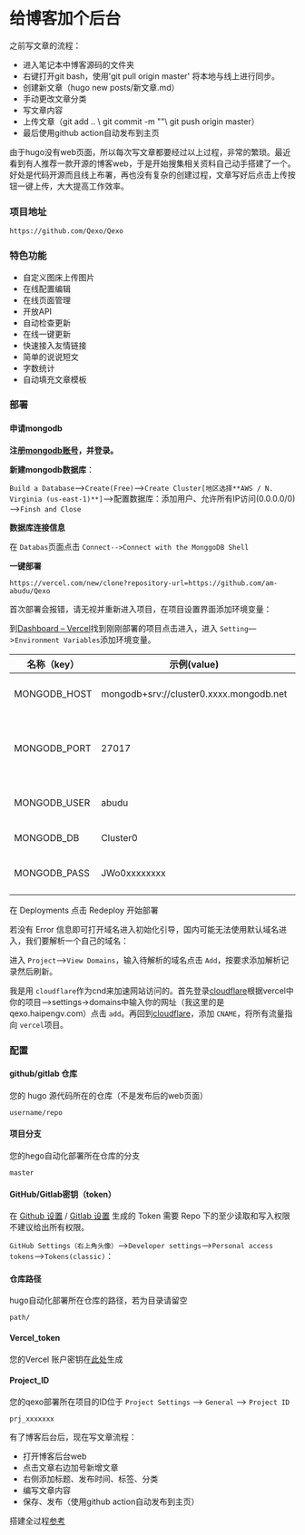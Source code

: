 # 给博客加个后台

之前写文章的流程：

* 进入笔记本中博客源码的文件夹
* 右键打开git bash，使用'git pull origin master' 将本地与线上进行同步。
* 创建新文章（hugo new posts/新文章.md）
* 手动更改文章分类
* 写文章内容
* 上传文章（git add .. \ git commit -m ""\ git push origin master）
* 最后使用github action自动发布到主页

由于hugo没有web页面，所以每次写文章都要经过以上过程，非常的繁琐。最近看到有人推荐一款开源的博客web，于是开始搜集相关资料自己动手搭建了一个。好处是代码开源而且线上布署，再也没有复杂的创建过程，文章写好后点击上传按钮一键上传，大大提高工作效率。

### 项目地址

```
https://github.com/Qexo/Qexo
```

### 特色功能

* 自定义图床上传图片
* 在线配置编辑
* 在线页面管理
* 开放API
* 自动检查更新
* 在线一键更新
* 快速接入友情链接
* 简单的说说短文
* 字数统计
* 自动填充文章模板

### 部署

#### 申请mongodb

**注册[mongodb账号](https://www.mongodb.com/cloud/atlas/register)，并登录。**

**新建mongodb数据库**：

`Build a Database`—>`Create(Free)`—>`Create Cluster[地区选择**AWS / N. Virginia (us-east-1)**]`—>配置数据库：添加用户、允许所有IP访问(0.0.0.0/0)—>`Finsh and Close`

**数据库连接信息**

在 `Databas`页面点击 `Connect-->Connect with the MonggoDB Shell`

**一键部署**

```
https://vercel.com/new/clone?repository-url=https://github.com/am-abudu/Qexo
```

首次部署会报错，请无视并重新进入项目，在项目设置界面添加环境变量：

到[Dashboard – Vercel](https://vercel.com/dashboard)找到刚刚部署的项目点击进入，进入 `Setting`—>`Environment Variables`添加环境变量。

| 名称（key）   | 示例(value)                             | 意义                                    |
| ------------- | --------------------------------------- | --------------------------------------- |
| MONGODB\_HOST | mongodb+srv://cluster0.xxxx.mongodb.net | MongoDB 数据库连接地址                  |
| MONGODB\_PORT | 27017                                   | MongoDB 数据库通信端口 默认应填写 27017 |
| MONGODB\_USER | abudu                                   | MongoDB 数据库用户名                    |
| MONGODB\_DB   | Cluster0                                | MongoDB 数据库名                        |
| MONGODB\_PASS | JWo0xxxxxxxx                            | MongoDB 数据库密码                      |

在 Deployments 点击 Redeploy 开始部署

若没有 Error 信息即可打开域名进入初始化引导，国内可能无法使用默认域名进入，我们要解析一个自己的域名：

进入 `Project`—>`View Domains`，输入待解析的域名点击 `Add`，按要求添加解析记录然后刷新。

我是用 `cloudflare`作为cnd来加速网站访问的。首先登录[cloudflare](https://dash.cloudflare.com/)根据vercel中你的项目-->settings->domains中输入你的网址（我这里的是qexo.haipengv.com）点击 `add`。再回到[cloudflare](https://dash.cloudflare.com/)，添加 `CNAME`，将所有流量指向 `vercel`项目。

### 配置

#### github/gitlab 仓库

您的 hugo 源代码所在的仓库（不是发布后的web页面）

```
username/repo
```

#### 项目分支

您的hego自动化部署所在仓库的分支

```
master
```

#### GitHub/Gitlab密钥（token）

在 [Github 设置](https://github.com/settings/tokens) / [Gitlab 设置](https://gitlab.com/-/profile/personal_access_tokens) 生成的 Token 需要 Repo 下的至少读取和写入权限不建议给出所有权限。

`GitHub Settings（右上角头像）`—>`Developer settings`—>`Personal access tokens`—>`Tokens(classic)`：

#### 仓库路径

hugo自动化部署所在仓库的路径，若为目录请留空

```
path/
```

#### Vercel_token

您的Vercel 账户密钥在[此处](https://vercel.com/account/tokens)生成

#### Project_ID

您的qexo部署所在项目的ID位于 `Project Settings` —> `General` —> `Project ID`

```
prj_xxxxxxx
```

有了博客后台后，现在写文章流程：

* 打开博客后台web
* 点击文章右边加号新增文章
* 右侧添加标题、发布时间、标签、分类
* 编写文章内容
* 保存、发布（使用github action自动发布到主页）

搭建全过程[参考](https://daiyu.fun/posts/da27.html)

